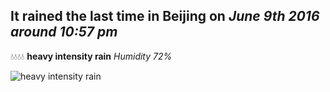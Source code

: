 ## It rained the last time in Beijing on *June 9th 2016 around 10:57 pm*
💧💧💧💧  **heavy intensity rain** *Humidity 72%*

![heavy intensity rain](http://openweathermap.org/img/w/10n.png)
